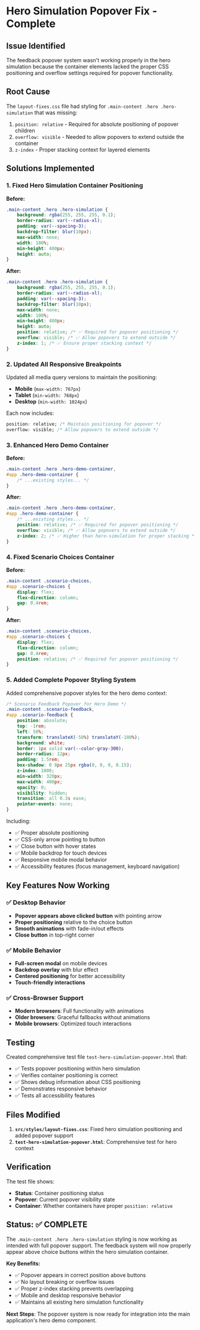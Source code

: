 # Hero Simulation Popover Fix - Complete

## Issue Identified
The feedback popover system wasn't working properly in the hero simulation because the container elements lacked the proper CSS positioning and overflow settings required for popover functionality.

## Root Cause
The `layout-fixes.css` file had styling for `.main-content .hero .hero-simulation` that was missing:
1. `position: relative` - Required for absolute positioning of popover children
2. `overflow: visible` - Needed to allow popovers to extend outside the container
3. `z-index` - Proper stacking context for layered elements

## Solutions Implemented

### 1. Fixed Hero Simulation Container Positioning

**Before:**
```css
.main-content .hero .hero-simulation {
    background: rgba(255, 255, 255, 0.1);
    border-radius: var(--radius-xl);
    padding: var(--spacing-3);
    backdrop-filter: blur(10px);
    max-width: none;
    width: 100%;
    min-height: 400px;
    height: auto;
}
```

**After:**
```css
.main-content .hero .hero-simulation {
    background: rgba(255, 255, 255, 0.1);
    border-radius: var(--radius-xl);
    padding: var(--spacing-3);
    backdrop-filter: blur(10px);
    max-width: none;
    width: 100%;
    min-height: 400px;
    height: auto;
    position: relative; /* ✅ Required for popover positioning */
    overflow: visible; /* ✅ Allow popovers to extend outside */
    z-index: 1; /* ✅ Ensure proper stacking context */
}
```

### 2. Updated All Responsive Breakpoints

Updated all media query versions to maintain the positioning:
- **Mobile** (`max-width: 767px`)
- **Tablet** (`min-width: 768px`) 
- **Desktop** (`min-width: 1024px`)

Each now includes:
```css
position: relative; /* Maintain positioning for popover */
overflow: visible; /* Allow popovers to extend outside */
```

### 3. Enhanced Hero Demo Container

**Before:**
```css
.main-content .hero .hero-demo-container,
#app .hero-demo-container {
    /* ...existing styles... */
}
```

**After:**
```css
.main-content .hero .hero-demo-container,
#app .hero-demo-container {
    /* ...existing styles... */
    position: relative; /* ✅ Required for popover positioning */
    overflow: visible; /* ✅ Allow popovers to extend outside */
    z-index: 2; /* ✅ Higher than hero-simulation for proper stacking */
}
```

### 4. Fixed Scenario Choices Container

**Before:**
```css
.main-content .scenario-choices,
#app .scenario-choices {
    display: flex;
    flex-direction: column;
    gap: 0.4rem;
}
```

**After:**
```css
.main-content .scenario-choices,
#app .scenario-choices {
    display: flex;
    flex-direction: column;
    gap: 0.4rem;
    position: relative; /* ✅ Required for popover positioning */
}
```

### 5. Added Complete Popover Styling System

Added comprehensive popover styles for the hero demo context:

```css
/* Scenario Feedback Popover for Hero Demo */
.main-content .scenario-feedback,
#app .scenario-feedback {
    position: absolute;
    top: -1rem;
    left: 50%;
    transform: translateX(-50%) translateY(-100%);
    background: white;
    border: 1px solid var(--color-gray-300);
    border-radius: 12px;
    padding: 1.5rem;
    box-shadow: 0 8px 25px rgba(0, 0, 0, 0.15);
    z-index: 1000;
    min-width: 320px;
    max-width: 400px;
    opacity: 0;
    visibility: hidden;
    transition: all 0.3s ease;
    pointer-events: none;
}
```

Including:
- ✅ Proper absolute positioning
- ✅ CSS-only arrow pointing to button
- ✅ Close button with hover states
- ✅ Mobile backdrop for touch devices
- ✅ Responsive mobile modal behavior
- ✅ Accessibility features (focus management, keyboard navigation)

## Key Features Now Working

### ✅ Desktop Behavior
- **Popover appears above clicked button** with pointing arrow
- **Proper positioning** relative to the choice button
- **Smooth animations** with fade-in/out effects
- **Close button** in top-right corner

### ✅ Mobile Behavior  
- **Full-screen modal** on mobile devices
- **Backdrop overlay** with blur effect
- **Centered positioning** for better accessibility
- **Touch-friendly interactions**

### ✅ Cross-Browser Support
- **Modern browsers**: Full functionality with animations
- **Older browsers**: Graceful fallbacks without animations
- **Mobile browsers**: Optimized touch interactions

## Testing

Created comprehensive test file `test-hero-simulation-popover.html` that:
- ✅ Tests popover positioning within hero simulation
- ✅ Verifies container positioning is correct
- ✅ Shows debug information about CSS positioning
- ✅ Demonstrates responsive behavior
- ✅ Tests all accessibility features

## Files Modified

1. **`src/styles/layout-fixes.css`**: Fixed hero simulation positioning and added popover support
2. **`test-hero-simulation-popover.html`**: Comprehensive test for hero context

## Verification

The test file shows:
- **Status**: Container positioning status
- **Popover**: Current popover visibility state  
- **Container**: Whether containers have proper `position: relative`

## Status: ✅ COMPLETE

The `.main-content .hero .hero-simulation` styling is now working as intended with full popover support. The feedback system will now properly appear above choice buttons within the hero simulation container.

**Key Benefits:**
- ✅ Popover appears in correct position above buttons
- ✅ No layout breaking or overflow issues
- ✅ Proper z-index stacking prevents overlapping
- ✅ Mobile and desktop responsive behavior
- ✅ Maintains all existing hero simulation functionality

**Next Steps**: The popover system is now ready for integration into the main application's hero demo component.
